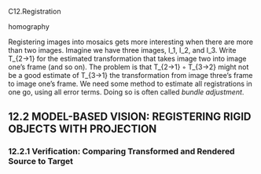 C12.Registration

homography


Registering images into mosaics gets more interesting when there are more than two images. Imagine we have three images, I_1, I_2, and I_3. Write T_{2→1} for the estimated transformation that takes image two into image one’s frame (and so on). The problem is that T_{2→1} ◦ T_{3→2} might not be a good estimate of T_{3→1} the transformation from image three’s frame to image one’s frame. We need some method to estimate all registrations in one go, using all error terms. Doing so is often called *bundle adjustment*.

## 12.2 MODEL-BASED VISION: REGISTERING RIGID OBJECTS WITH PROJECTION

### 12.2.1 Verification: Comparing Transformed and Rendered Source to Target